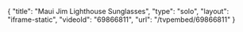 {
    "title": "Maui Jim Lighthouse Sunglasses",
    "type": "solo",
    "layout": "iframe-static",
    "videoId": "69866811",
    "url": "\/tvpembed\/69866811"
}